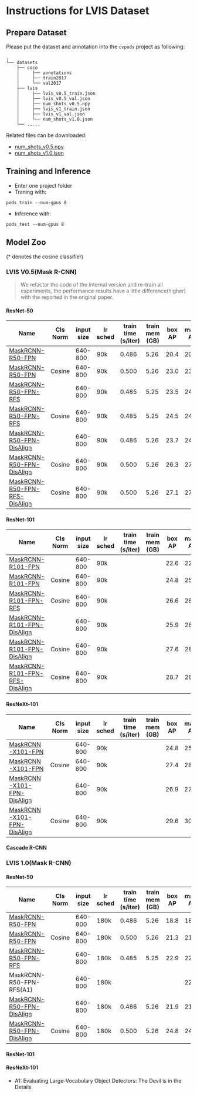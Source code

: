 # Instructions for LVIS Dataset

## Prepare Dataset

Please put the dataset and annotation into the `cvpods` project as following:
```
.
└── datasets
    ├── coco 
    │     ├── annotations
    │     ├── train2017
    │     └── val2017
    ├── lvis
    │     ├── lvis_v0.5_train.json
    │     ├── lvis_v0.5_val.json
    │     ├── num_shots_v0.5.npy
    │     ├── lvis_v1_train.json
    │     ├── lvis_v1_val.json
    │     └── num_shots_v1.0.json
    └── .....
```
Related files can be downloaded:
- [num_shots_v0.5.npy](https://github.com/Megvii-BaseDetection/DisAlign/releases/download/LVIS/num_shots_v0.5.npy)
- [num_shots_v1.0.json](https://github.com/Megvii-BaseDetection/DisAlign/releases/download/LVIS/num_shots_v1.0.json)

## Training and Inference
- Enter one project folder 
- Traning with:
```
pods_train --num-gpus 8
```
- Inference with:
```
pods_test --num-gpus 8
```


## Model Zoo

(* denotes the cosine classifier)

### LVIS V0.5(Mask R-CNN)

> We refactor the code of the internal version and re-train all experiments, the performance results have a little difference(higher) with the reported in the original paper.

#### ResNet-50

| Name                                                          | Cls Norm | input size | lr sched | train time (s/iter) | train mem (GB) | box AP | mask AP | Trained Model                             |
| ------------------------------------------------------------ | ---------- | ---------- | -------- | ------------------- | -------------- | ------ | ------- | ----------------------------------------- |
| [MaskRCNN-R50-FPN](lvis0.5/mask_rcnn/res50/mask_rcnn.res50.fpn.lvis.multiscale.1x) | |640-800        | 90k      | 0.486               | 5.26           | 20.4   | 20.7    | [LINK](model_final.pth) |
| [MaskRCNN-R50-FPN](lvis0.5/mask_rcnn/res50/mask_rcnn.res50.fpn.lvis.multiscale.cos_norm.1x) | Cosine|640-800        | 90k      | 0.500               | 5.26           | 23.0   | 23.8    | [LINK](model_final.pth) |
| [MaskRCNN-R50-FPN-RFS](lvis0.5/mask_rcnn/res50/mask_rcnn.res50.fpn.lvis.multiscale.rfs.1x) | |640-800    | 90k      | 0.485               | 5.25           | 23.5   | 24.2    | [LINK](model_final.pth) |
| [MaskRCNN-R50-FPN-RFS](lvis0.5/mask_rcnn/res50/mask_rcnn.res50.fpn.lvis.multiscale.rfs.cos_norm.1x) | Cosine| 640-800    | 90k      | 0.485               | 5.25           |  24.5   | 24.9   | [LINK](model_final.pth) |
| [MaskRCNN-R50-FPN-DisAlign](lvis0.5/mask_rcnn/res50/mask_rcnn.res50.fpn.lvis.multiscale.disalign.1x) | | 640-800        | 90k      | 0.486               | 5.26           |  23.7  | 24.3    | [LINK](model_final.pth) |
| [MaskRCNN-R50-FPN-DisAlign](lvis0.5/mask_rcnn/res50/mask_rcnn.res50.fpn.lvis.multiscale.cos_norm.disalign.1x) | Cosine|  640-800        | 90k      | 0.500               | 5.26    |  26.3 | 27.1  | [LINK](model_final.pth) |
| [MaskRCNN-R50-FPN-RFS-DisAlign](lvis0.5/mask_rcnn/res50/mask_rcnn.res50.fpn.lvis.multiscale.rfs.cos_norm.disalign.1x) | Cosine| 640-800        | 90k      | 0.500               | 5.26    |  27.1 | 27.5  | [LINK](model_final.pth) |

#### ResNet-101

| Name                                                           | Cls Norm | input size | lr sched | train time (s/iter) | train mem (GB) | box AP | mask AP | Trained Model                             |
| ------------------------------------------------------------ | ---------- | ---------- | -------- | ------------------- | -------------- | ------ | ------- | ----------------------------------------- |
| [MaskRCNN-R101-FPN](lvis0.5/mask_rcnn.res50.fpn.lvis.multiscale.1x) |  |640-800        | 90k      |           |            | 22.6   |  22.8   | [LINK](model_final.pth) |
| [MaskRCNN-R101-FPN](lvis0.5/mask_rcnn.res50.fpn.lvis.multiscale.1x) | Cosine |640-800        | 90k      |           |            | 24.8   |  25.3   | [LINK](model_final.pth) |
| [MaskRCNN-R101-FPN-RFS](lvis0.5/mask_rcnn.res50.fpn.lvis.multiscale.1x) | Cosine |640-800        | 90k      |           |            | 26.6   |  26.8   | [LINK](model_final.pth) |
| [MaskRCNN-R101-FPN-DisAlign](lvis0.5/mask_rcnn.res50.fpn.lvis.multiscale.1x) | | 640-800        | 90k      |           |            | 25.9    | 26.2   | [LINK](model_final.pth) |
| [MaskRCNN-R101-FPN-DisAlign](lvis0.5/mask_rcnn.res50.fpn.lvis.multiscale.1x) | Cosine|640-800        | 90k      |           |            | 27.6    | 28.1    | [LINK](model_final.pth) |
| [MaskRCNN-R101-FPN-RFS-DisAlign](lvis0.5/mask_rcnn.res50.fpn.lvis.multiscale.1x) | Cosine |640-800        | 90k      |           |            |  28.7  | 28.9    | [LINK](model_final.pth) |

#### ResNeXt-101

| Name                                                         | Cls Norm | input size | lr sched | train time (s/iter) | train mem (GB) | box AP | mask AP | Trained Model                             |
| ------------------------------------------------------------ | ---------- | ---------- | -------- | ------------------- | -------------- | ------ | ------- | ----------------------------------------- |
| [MaskRCNN-X101-FPN](lvis0.5/mask_rcnn.res50.fpn.lvis.multiscale.1x) | |640-800        | 90k      |           |            |  24.8  | 25.2   | [LINK](model_final.pth) |
| [MaskRCNN-X101-FPN](lvis0.5/mask_rcnn.res50.fpn.lvis.multiscale.1x) | Cosine| 640-800        | 90k      |           |            | 27.4   | 28.4   | [LINK](model_final.pth) |
| [MaskRCNN-X101-FPN-DisAlign](lvis0.5/mask_rcnn.res50.fpn.lvis.multiscale.1x) | | 640-800        | 90k      |           |            |   26.9 | 27.3   | [LINK](model_final.pth) |
| [MaskRCNN-X101-FPN-DisAlign](lvis0.5/mask_rcnn.res50.fpn.lvis.multiscale.1x) | Cosine | 640-800        | 90k      |           |          | 29.6   | 30.2   | [LINK](model_final.pth) |

#### Cascade R-CNN



### LVIS 1.0(Mask R-CNN)

#### ResNet-50
| Name                                                         | Cls Norm| input size | lr sched | train time (s/iter) | train mem (GB) | box AP | mask AP | Trained Model                             |
| ------------------------------------------------------------ | ---------- | ---------- | -------- | ------------------- | -------------- | ------ | ------- | ----------------------------------------- |
| [MaskRCNN-R50-FPN](lvis1.0/mask_rcnn/res50/mask_rcnn.res50.fpn.lvisv1.multiscale.1x) | |640-800        | 180k      | 0.486               | 5.26           | 18.8   | 18.3    | [LINK](model_final.pth) |
| [MaskRCNN-R50-FPN](lvis1.0/mask_rcnn/res50/mask_rcnn.res50.fpn.lvisv1.multiscale.cos_norm.1x) | Cosine | 640-800        | 180k      | 0.500               | 5.26           | 21.3   | 21.1    | [LINK](model_final.pth) |
| [MaskRCNN-R50-FPN-RFS](lvis1.0/mask_rcnn/res50/mask_rcnn.res50.fpn.lvisv1.multiscale.rfs.1x) | |640-800    | 180k      | 0.485               | 5.25           | 22.9   | 22.5    | [LINK](model_final.pth) |
| MaskRCNN-R50-FPN-RFS(A1)  || 640-800    | 180k      |             |        |     | 22.3    | |
| [MaskRCNN-R50-FPN-DisAlign](lvis1.0/mask_rcnn/res50/mask_rcnn.res50.fpn.lvisv1.multiscale.disalign.1x) | |640-800        | 180k      | 0.486               | 5.26           | 21.9  | 21.3   | [LINK](model_final.pth) |
| [MaskRCNN-R50-FPN-DisAlign](lvis1.0/mask_rcnn/res50/mask_rcnn.res50.fpn.lvisv1.multiscale.cos_norm.disalign.1x)| Cosine | 640-800        | 180k      | 0.500               | 5.26           |  24.8  | 24.2  | [LINK](model_final.pth) |


#### ResNet-101

#### ResNeXt-101

- A1: Evaluating Large-Vocabulary Object Detectors: The Devil is in the Details